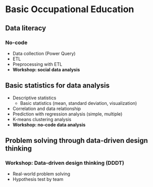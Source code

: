 # Basic Occupational Education

## Data literacy

### No-code
- Data collection (Power Query)
- ETL
- Preprocessing with ETL
- **Workshop: social data analysis**
## Basic statistics for data analysis
  - Descriptive statistics
    - Basic statistics (mean, standard deviation, visualization)
  - Correlation and data relationship
  - Prediction with regression analysis (simple, multiple)
  - K-means clustering analysis
  - **Workshop: no-code data analysis**
## Problem solving through data-driven design thinking
### **Workshop: Data-driven design thinking (DDDT)**
  - Real-world problem solving
  - Hypothesis test by team
